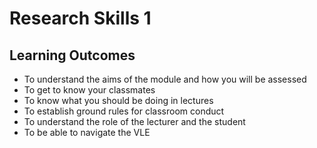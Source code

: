 # Research Skills 1


## Learning Outcomes

- To understand the aims of the module and how you will be assessed
- To get to know your classmates
- To know what you should be doing in lectures
- To establish ground rules for classroom conduct
- To understand the role of the lecturer and the student
- To be able to navigate the VLE





